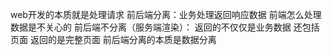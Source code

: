 web开发的本质就是处理请求
前后端分离：业务处理返回响应数据 前端怎么处理数据是不关心的
前后端不分离（服务端渲染）： 返回的不仅仅是业务数据 还包括页面 返回的是完整页面
前后端分离的本质是数据分离